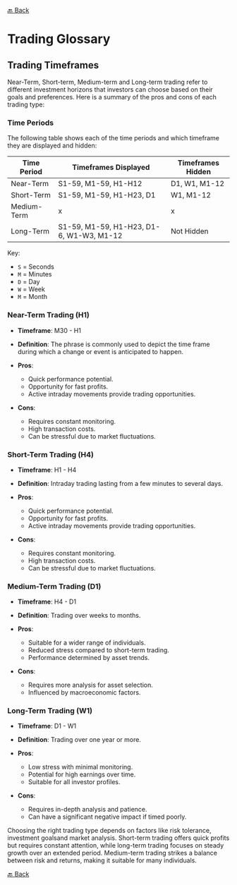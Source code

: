 [🔙 Back](https://github.com/chartingshow/documentation/blob/master/trading/glossary.md)

# Trading Glossary

## Trading Timeframes

Near-Term, Short-term, Medium-term and Long-term trading refer to different investment horizons that investors can choose based on their goals and preferences. Here is a summary of the pros and cons of each trading type:

### Time Periods

The following table shows each of the time periods and which timeframe they are displayed and hidden:

| Time Period | Timeframes Displayed                     | Timeframes Hidden |
| ----------- | ---------------------------------------- | ----------------- |
| Near-Term   | S1-59, M1-59, H1-H12                     | D1, W1, M1-12     |
| Short-Term  | S1-59, M1-59, H1-H23, D1                 | W1, M1-12         |
| Medium-Term | x                                        | x                 |
| Long-Term   | S1-59, M1-59, H1-H23, D1-6, W1-W3, M1-12 | Not Hidden        |

Key:

- `S` = Seconds
- `M` = Minutes
- `D` = Day
- `W` = Week
- `M` = Month

### Near-Term Trading (H1)

- **Timeframe**: M30 - H1
- **Definition**: The phrase is commonly used to depict the time frame during which a change or event is anticipated to happen.
- **Pros**:

  - Quick performance potential.
  - Opportunity for fast profits.
  - Active intraday movements provide trading opportunities.

- **Cons**:

  - Requires constant monitoring.
  - High transaction costs.
  - Can be stressful due to market fluctuations.

### Short-Term Trading (H4)

- **Timeframe**: H1 - H4
- **Definition**: Intraday trading lasting from a few minutes to several days.
- **Pros**:

  - Quick performance potential.
  - Opportunity for fast profits.
  - Active intraday movements provide trading opportunities.

- **Cons**:

  - Requires constant monitoring.
  - High transaction costs.
  - Can be stressful due to market fluctuations.

### Medium-Term Trading (D1)

- **Timeframe**: H4 - D1
- **Definition**: Trading over weeks to months.
- **Pros**:

  - Suitable for a wider range of individuals.
  - Reduced stress compared to short-term trading.
  - Performance determined by asset trends.

- **Cons**:

  - Requires more analysis for asset selection.
  - Influenced by macroeconomic factors.

### Long-Term Trading (W1)

- **Timeframe**: D1 - W1
- **Definition**: Trading over one year or more.
- **Pros**:

  - Low stress with minimal monitoring.
  - Potential for high earnings over time.
  - Suitable for all investor profiles.

- **Cons**:

  - Requires in-depth analysis and patience.
  - Can have a significant negative impact if timed poorly.

Choosing the right trading type depends on factors like risk tolerance, investment goalsand market analysis. Short-term trading offers quick profits but requires constant attention, while long-term trading focuses on steady growth over an extended period. Medium-term trading strikes a balance between risk and returns, making it suitable for many individuals.

[🔙 Back](https://github.com/chartingshow/documentation/blob/master/trading/glossary.md)
